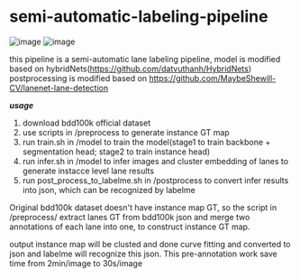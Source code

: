 # semi-automatic-labeling-pipeline
![image](https://github.com/redolence2/semi-automatic-labeling-pipeline/assets/140776078/8e754c45-40fa-49db-bd7b-75eeb7a64336)
![image](https://github.com/redolence2/semi-automatic-labeling-pipeline/assets/140776078/dd79525f-81e4-49a9-89e4-0fc337e3ce59)


this pipeline is a semi-automatic lane labeling pipeline, model is modified based on hybridNets(https://github.com/datvuthanh/HybridNets)
postprocessing is modified based on https://github.com/MaybeShewill-CV/lanenet-lane-detection

*******************usage*******************
1. download bdd100k official dataset
2. use scripts in /preprocess to generate instance GT map
3. run train.sh in /model to train the model(stage1 to train backbone + segmentation head; stage2 to train instance head)
4. run infer.sh in /model to infer images and cluster embedding of lanes to generate instacce level lane results
5. run post_process_to_labelme.sh in /postprocess to convert infer results into json, which can be recognized by labelme


Original bdd100k dataset doesn't have instance map GT, so the script in /preprocess/ extract lanes GT from bdd100k json and merge two annotations of each lane into one, to construct instance GT map.

output instance map will be clusted and done curve fitting and converted to json and labelme will recognize this json.
This pre-annotation work save time from 2min/image to 30s/image
